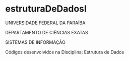 estruturaDeDadosI
=================

UNIVERSIDADE FEDERAL DA PARAÍBA

DEPARTAMENTO DE CIÊNCIAS EXATAS

SISTEMAS DE INFORMAÇÃO

Códigos desenvolvidos na Disciplina: Estrutura de Dados
